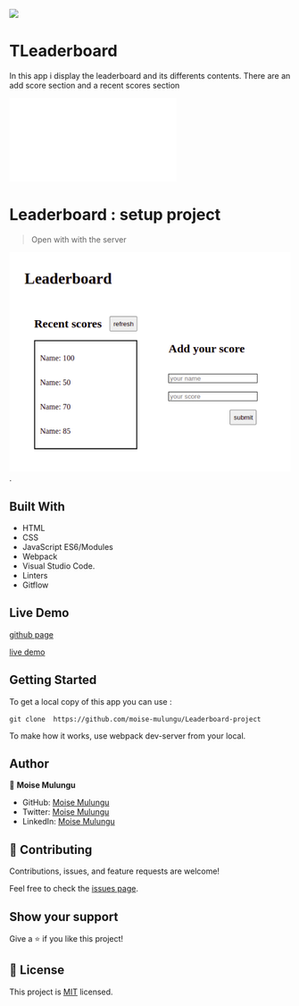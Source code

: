 ![](https://img.shields.io/badge/Microverse-blueviolet)

# TLeaderboard
In this app i display the leaderboard and its differents contents.
There are an add score section and a recent scores section


![](file:///home/moise/Leaderboard-project/dist/index.html)

# Leaderboard : setup project

> Open with with the server

![screenshot](img/board.png).

## Built With

- HTML
- CSS
- JavaScript ES6/Modules
- Webpack
- Visual Studio Code.
- Linters
- Gitflow

## Live Demo

[github page](https://github.com/moise-mulungu/Leaderboard-project)

[live demo](https://moise-mulungu.github.io/Leaderboard-project/)

## Getting Started

To get a local copy of this app you can use :
```
git clone  https://github.com/moise-mulungu/Leaderboard-project
```
To make how it works, use webpack dev-server from your local.



## Author

👤 **Moise Mulungu**

- GitHub: [Moise Mulungu](https://github.com/moise-mulungu)
- Twitter: [Moise Mulungu](https://twitter.com/moise_mulungu)
- LinkedIn: [Moise Mulungu](https://www.linkedin.com/in/mo%C3%AFse-mulungu-a939831b2/)

## 🤝 Contributing

Contributions, issues, and feature requests are welcome!

Feel free to check the [issues page](https://github.com/moise-mulungu/Leaderboard-project/issues).


## Show your support

Give a ⭐️ if you like this project!

## 📝 License

This project is [MIT](./MIT.md) licensed.
 
